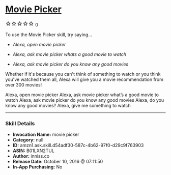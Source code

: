 # [Movie Picker](http://alexa.amazon.com/#skills/amzn1.ask.skill.d54adf30-587c-4b62-97f0-d29c9f763903)
![0 stars](../../images/ic_star_border_black_18dp_1x.png)![0 stars](../../images/ic_star_border_black_18dp_1x.png)![0 stars](../../images/ic_star_border_black_18dp_1x.png)![0 stars](../../images/ic_star_border_black_18dp_1x.png)![0 stars](../../images/ic_star_border_black_18dp_1x.png) 0

To use the Movie Picker skill, try saying...

* *Alexa, open movie picker*

* *Alexa, ask movie picker whats a good movie to watch*

* *Alexa, ask movie picker do you know any good movies*

Whether if it's because you can't think of something to watch or you think you've watched them all, Alexa will give you a movie recommendation from over 300 movies!

Alexa, open movie picker
Alexa, ask movie picker what’s a good movie to watch
Alexa, ask movie picker do you know any good movies 
Alexa, do you know any good movies?
Alexa, give me something to watch

***

### Skill Details

* **Invocation Name:** movie picker
* **Category:** null
* **ID:** amzn1.ask.skill.d54adf30-587c-4b62-97f0-d29c9f763903
* **ASIN:** B01LXN2TUL
* **Author:** inniss.co
* **Release Date:** October 10, 2016 @ 07:11:50
* **In-App Purchasing:** No
